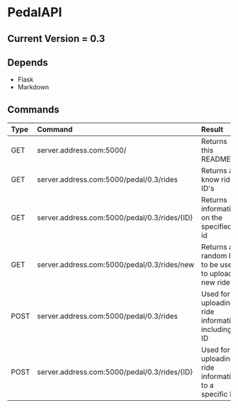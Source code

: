 PedalAPI
========

Current Version = 0.3
---------------------

Depends
-------
* Flask
* Markdown

Commands
--------

| Type   | Command                                       | Result                                                |
| :----- | :-------------------------------------------- | :---------------------------------------------------- |
| GET    | server.address.com:5000/                      | Returns this README                                   |
| GET    | server.address.com:5000/pedal/0.3/rides       | Returns all know ride ID's                            |
| GET    | server.address.com:5000/pedal/0.3/rides/{ID}  | Returns information on the specified id               |
| GET    | server.address.com:5000/pedal/0.3/rides/new   | Returns a random ID to be used to upload a new ride   |
| POST   | server.address.com:5000/pedal/0.3/rides       | Used for uploading ride information including ID      |
| POST   | server.address.com:5000/pedal/0.3/rides/{ID}  | Used for uploading ride information to a specific ID  |
